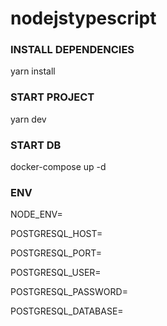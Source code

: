 # nodejstypescript


### INSTALL DEPENDENCIES

yarn install


### START PROJECT

yarn dev


### START DB

docker-compose up -d


### ENV

NODE_ENV=

POSTGRESQL_HOST=

POSTGRESQL_PORT=

POSTGRESQL_USER=

POSTGRESQL_PASSWORD=

POSTGRESQL_DATABASE=

